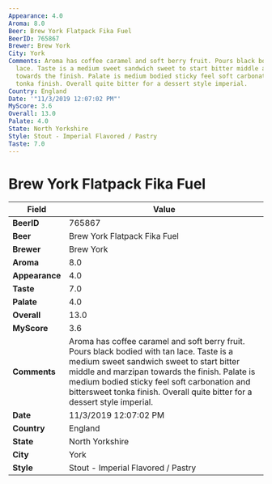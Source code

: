 ```yaml
---
Appearance: 4.0
Aroma: 8.0
Beer: Brew York Flatpack Fika Fuel
BeerID: 765867
Brewer: Brew York
City: York
Comments: Aroma has coffee caramel and soft berry fruit. Pours black bodied with tan
  lace. Taste is a medium sweet sandwich sweet to start bitter middle and marzipan
  towards the finish. Palate is medium bodied sticky feel soft carbonation and bittersweet
  tonka finish. Overall quite bitter for a dessert style imperial.
Country: England
Date: '"11/3/2019 12:07:02 PM"'
MyScore: 3.6
Overall: 13.0
Palate: 4.0
State: North Yorkshire
Style: Stout - Imperial Flavored / Pastry
Taste: 7.0
---
```


# Brew York Flatpack Fika Fuel

| Field         | Value |
|---------------|-------|
| **BeerID** | 765867 |
| **Beer** | Brew York Flatpack Fika Fuel |
| **Brewer** | Brew York |
| **Aroma** | 8.0 |
| **Appearance** | 4.0 |
| **Taste** | 7.0 |
| **Palate** | 4.0 |
| **Overall** | 13.0 |
| **MyScore** | 3.6 |
| **Comments** | Aroma has coffee caramel and soft berry fruit. Pours black bodied with tan lace. Taste is a medium sweet sandwich sweet to start bitter middle and marzipan towards the finish. Palate is medium bodied sticky feel soft carbonation and bittersweet tonka finish. Overall quite bitter for a dessert style imperial. |
| **Date** | 11/3/2019 12:07:02 PM |
| **Country** | England |
| **State** | North Yorkshire |
| **City** | York |
| **Style** | Stout - Imperial Flavored / Pastry |
